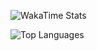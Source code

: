 ![WakaTime Stats](https://github-readme-stats.vercel.app/api/wakatime?username=Main_Kottaboung&layout=compact)


![Top Languages](https://github-readme-stats.vercel.app/api/top-langs/?username=kottaboung&langs_count=30&hide_border=true&bg_color=151b23&title_color=FFFFFF&text_color=FFFFFF&card_width=1000)
